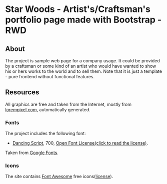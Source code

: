 # Star Woods - Artist's/Craftsman's portfolio page made with Bootstrap - RWD

## About

The project is sample web page for a company usage. It could be provided by a craftsman or some kind of an artist who would have wanted to show his or hers works to the world and to sell them. Note that it is just a template - pure frontend without functional features.

## Resources

All graphics are free and taken from the Internet, mostly from [lorempixel.com](https://picsum.photos), automatically generated.

### Fonts

The project includes the following font:

- [Dancing Script](https://fonts.google.com/specimen/Dancing+Script), 700, [Open Font License(click to read the license)](https://scripts.sil.org/cms/scripts/page.php?site_id=nrsi&id=OFL_web).

Taken from [Google Fonts](https://fonts.google.com/).

### Icons

The site contains [Font Awesome](https://fontawesome.com/) free icons([license](https://fontawesome.com/license/free)).
